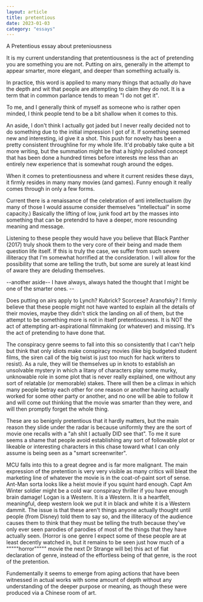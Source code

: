 ```yaml
---
layout: article
title: pretentious
date: 2023-01-03
category: "essays"
---
```

A Pretentious essay about preteniousness
<!-- excerpt -->

It is my current understanding that pretentiousness is the act of pretending you are something you are not. Putting on airs, generally in the attempt to appear smarter, more elegant, and deeper than something actually is.

In practice, this word is applied to many many things that actually *do* have the depth and wit that people are attempting to claim they do not. It is a term that in common parlance tends to mean "I do not get it".

To me, and I generally think of myself as someone who is rather open minded, I think people tend to be a bit shallow when it comes to this.

An aside, I don't think I actually got jaded but I never really decided not to do something due to the initial impression I got of it. If something seemed new and interesting, id give it a shot. This push for novelty has been a pretty consistent throughline for my whole life. It'd probably take quite a bit more writing, but the summation might be that a highly polished concept that has been done a hundred times before interests me less than an entirely new experience that is somewhat rough around the edges.

When it comes to pretentiousness and where it current resides these days, it firmly resides in many many movies (and games). Funny enough it really comes through in only a few forms.

Current there is a renaissance of the celebration of anti intellectualism (by many of those I would assume consider themselves "intellectual" in some capacity.) Basically the lifting of low, junk food art by the masses into something that can be pretendrd to have a deeper, more resounding meaning and message.

Listening to these people they would have you believe that Black Panther (2017) truly shook them to the very core of their being and made them question life itself. If this is truly the case, we suffer from such severe illiteracy that I'm somewhat horrified at the consideration. I will allow for the possibility that some are telling the truth, but some are surely at least kind of aware they are deluding themselves.

--another aside-- I have always, always hated the thought that I might be one of the smarter ones. --

Does putting on airs apply to Lynch? Kubrick? Scorcese? Aranofsky? I firmly believe that these people might not have wanted to explain all the details of their movies, maybe they didn't stick the landing on all of them, but the attempt to be something more is not in itself pretentiousness. It is NOT the act of attempting art-aspirational filmmaking (or whatever) and missing. It's the act of pretending to have done that.

The conspiracy genre seems to fall into this so consistently that I can't help but think that only idiots make conspiracy movies (like big budgeted student films, the siren call of the big twist is just too much for hack writers to resist). As a rule, they will tie themselves up in knots to establish an unsolvable mystery in which a litany of characters play some murky, unknowable role in some plot that is never really explained, one without any sort of relatable (or memorable) stakes. There will then be a climax in which many people betray each other for one reason or another having actually worked for some other party or another, and no one will be able to follow it and will come out thinking that the movie was smarter than they were, and will then promptly forget the whole thing.

These are so benignly pretentious that it hardly matters, but the main reason they slide under the radar is because uniformly they are the sort of movie one recalls with a "ah shit I actually DID see that". To me it sure seems a shame that people avoid establishing any sort of followable plot or likeable or interesting characters in this chase toward what I can only assume is being seen as a "smart screenwriter".

MCU falls into this to a great degree and is far more malignant. The main expression of the pretention is very very visible as many critics will bleat the marketing line of whatever the movie is in the coat-of-paint sort of sense. Ant-Man sorta looks like a heist movie if you squint hard enough. Capt Am Winter soldier might be a cold war conspiracy thriller if you have enough brain damage! Logan is a Western. It is a Western. It is a heartfelt, meaningful, deep western look we put it in black and white it is a Western dammit. The issue is that these aren't things anyone actually thought until people (from Disney) told them to say so, and the illiteracy of the audience causes them to think that they must be telling the truth because they've only ever seen parodies of parodies of most of the things that they have actually seen. (Horror is one genre I expect some of these people are at least decently watched in, but it remains to be seen just how much of a """""horror""""" movie the next Dr Strange will be) this act of fiat declaration of genre, instead of the effortless being of that genre, is the root of the pretention.

Fundementally it seems to emerge from aping actions that have been witnessed in actual works with some amount of depth without any understanding of the deeper purpose or meaning, as though these were produced via a Chinese room of art.

